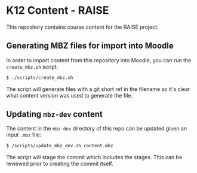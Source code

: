 # K12 Content - RAISE

This repository contains course content for the RAISE project.

## Generating MBZ files for import into Moodle

In order to import content from this repository into Moodle, you can run the `create_mbz.sh` script:

```bash
$ ./scripts/create_mbz.sh
```

The script will generate files with a git short ref in the filename so it's clear what content version was used to generate the file.

## Updating `mbz-dev` content

The content in the `mbz-dev` directory of this repo can be updated given an input `.mbz` file:

```bash
$ /scripts/update_mbz_dev.sh content.mbz
```

The script will stage the commit which includes the stages. This can be reviewed prior to creating the commit itself.
